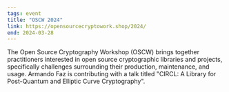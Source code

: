 ```yaml
---
tags: event
title: "OSCW 2024"
link: https://opensourcecryptowork.shop/2024/
end: 2024-03-28
---
```


The Open Source Cryptography Workshop (OSCW) brings together practitioners interested in open source cryptographic libraries and projects, specifically challenges surrounding their production, maintenance, and usage. Armando Faz is contributing with a talk titled "CIRCL: A Library for Post-Quantum and Elliptic Curve Cryptography".
